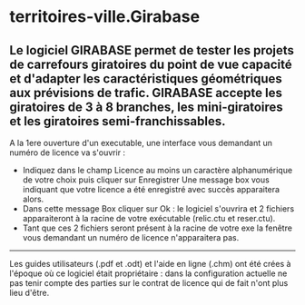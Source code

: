 # territoires-ville.Girabase
<h2>Le logiciel GIRABASE permet de tester les projets de carrefours giratoires du point de vue capacité et d'adapter les caractéristiques géométriques aux prévisions de trafic. GIRABASE accepte les giratoires de 3 à 8 branches, les mini-giratoires et les giratoires semi-franchissables.</h2>

A la 1ere ouverture d'un executable, une interface vous demandant un numéro de licence va s'ouvrir :

   * Indiquez dans le champ Licence au moins un caractère alphanumérique de votre choix puis cliquer sur Enregistrer Une message box vous indiquant que votre licence a été enregistré avec succès apparaitera alors.
   * Dans cette message Box cliquer sur Ok : le logiciel s'ouvrira et 2 fichiers apparaiteront à la racine de votre exécutable (relic.ctu et reser.ctu).
   * Tant que ces 2 fichiers seront présent à la racine de votre exe la fenêtre vous demandant un numéro de licence n'apparaitera pas.
-------------------------------------------------------------------------------------------------------------------------------------
Les guides utilisateurs (.pdf et .odt) et l'aide en ligne (.chm) ont été crées à l'époque où ce logiciel était propriétaire : dans la configuration actuelle ne pas tenir compte des parties sur le contrat de licence qui de fait n'ont plus lieu d'être.

